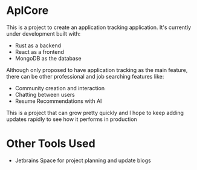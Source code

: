 # AplCore
This is a project to create an application tracking application. It's currently under development built with:
- Rust as a backend
- React as a frontend
- MongoDB as the database

  
Although only proposed to have application tracking as the main feature, there can be other professional and job searching features like:
- Community creation and interaction
- Chatting between users
- Resume Recommendations with AI

This is a project that can grow pretty quickly and I hope to keep adding updates rapidly to see how it performs in production

# Other Tools Used
- Jetbrains Space for project planning and update blogs

